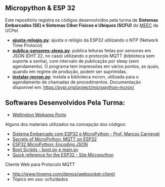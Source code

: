 ## Micropython & ESP 32

Este repositório registra os códigos desenvolvidos pela turma de **Sistemas Embarcados (SE) e Sistemas Ciber Físicos e Ubíquos (SCFU)** do [MEEC](https://pos.ucpel.edu.br/ppgeec/) da UCPel.

  * **[ajusta-relogio.py](https://github.com/adenauery/micropython/blob/main/ajusta-relogio.py)**: ajusta o relógio da ESP32 utilizando o NTP (Network Time Protocol)
  * **[publica-sensores-sleep.py](https://github.com/adenauery/micropython/blob/main/publica-sensores-sleep.py)**: publica leituras feitas por sensores em JSON (DHT 22, no caso) utilizando o protocolo MQTT (biblioteca sem suporte a senha), com intervalo de publicação por sleep (sem agendamento). O programa tem impressões em vários pontos, as quais, quando em regime de produção, podem ser suprimidas.
  * **[instalar-mcron.py](https://github.com/adenauery/micropython/blob/main/instalar-mcron.py)**: instala a biblioteca mcron, utilizada para o agendamento de chamadas de procedimentos. Documentação disponível em: https://pypi.org/project/micropython-mcron/

## Softwares Desenvolvidos Pela Turma:

* [Wellington Weikamp Porto](https://github.com/adenauery/Micropython/tree/main/Wellington_Weicamp_Porto)

Alguns dos materiais utilizados na concepção dos códigos:
  
  * [Sistema Embarcado com ESP32 e MicroPython - Prof. Marcos Carnevali](https://www.youtube.com/playlist?list=PLCcdteC1rwSFvJnUoe0DfORHv4p_1EFps)
  * [Secrets of MicroPython: MQTT on ESP32](https://bhave.sh/micropython-mqtt/)
  * [ESP32 MicroPython: Encoding JSON](https://techtutorialsx.com/2017/05/27/esp32-micropython-encoding-json/)
  * [Boot Scripts - boot.py e main.py](https://learn.adafruit.com/micropython-basics-load-files-and-run-code/boot-scripts)
  * [Quick reference for the ESP32 - Site Micropython](https://docs.micropython.org/en/latest/esp32/quickref.html)
  
  
Cliente Web para Protocolo MQTT
  * http://www.hivemq.com/demos/websocket-client/
  * Tópico em uso: scfu/dados
